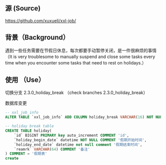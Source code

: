 ## 源 (Source)
https://github.com/xuxueli/xxl-job/

## 背景（Background）
遇到一些任务需要在节假日休息，每次都要手动暂停关闭，是一件很麻烦的事情
（It is very troublesome to manually suspend and close some tasks every time when you encounter some tasks that need to rest on holidays.）

## 使用 （Use）
切换分支 2.3.0_holiday_break （check branches 2.3.0_holiday_break）

数据库变更
```sql
-- xxl_job_info
ALTER TABLE `xxl_job_info` ADD COLUMN holiday_break VARCHAR(16) NOT NULL DEFAULT 'CLOSE'

-- holiday break table
CREATE TABLE holiday(
    `id` BIGINT PRIMARY key auto_increment COMMENT 'id',
    `holiday_begin_date` datetime NOT NULL COMMENT '假期开始时间',
    `holiday_end_date` datetime not null comment '假期结束时间',
    `reamrk` VARCHAR(64) COMMENT '备注'
) COMMENT = '假期表'
create
```